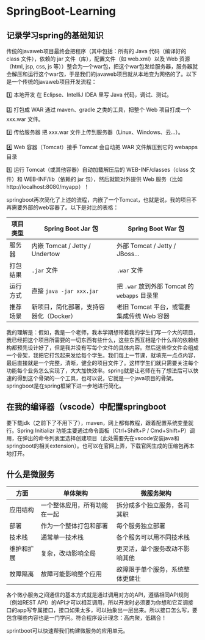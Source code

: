 # SpringBoot-Learning

## 记录学习spring的基础知识

传统的javaweb项目最终会把程序（其中包括：所有的 Java 代码（编译好的 class 文件），依赖的 jar 文件（库），配置文件（如 web.xml）以及 Web 资源（html, jsp, css, js 等））整合为一个war包，把这个war包发给服务器，服务器就会解压和运行这个war包，于是我们的javaweb项目就从本地变为网络的了。以下是一个传统的javaweb项目开发流程：

1️⃣ 本地开发
在 Eclipse、IntelliJ IDEA 里写 Java 代码，调试、测试。

2️⃣ 打包成 WAR
通过 maven、gradle 之类的工具，把整个 Web 项目打成一个 xxx.war 文件。

3️⃣ 传给服务器
把 xxx.war 文件上传到服务器（Linux、Windows、云…）。

4️⃣ Web 容器（Tomcat）接手
Tomcat 会自动把 WAR 文件解压到它的 webapps 目录

5️⃣ 运行
Tomcat（或其他容器）自动加载解压后的 WEB-INF/classes（class 文件）和 WEB-INF/lib（依赖的 jar 包），然后就能对外提供 Web 服务（比如 http://localhost:8080/myapp）！


springboot再次简化了上述的流程，内嵌了一个Tomcat，也就是说，我的项目不再需要外部的web容器了。以下是对比的表格： 

| 项目类型 | Spring Boot Jar 包            | Spring Boot War 包                    |
| ---- | ---------------------------- | ------------------------------------ |
| 服务器  | 内嵌 Tomcat / Jetty / Undertow | 外部 Tomcat / Jetty / JBoss…           |
| 打包结果 | `.jar` 文件                    | `.war` 文件                            |
| 运行方式 | 直接 `java -jar xxx.jar`       | 把 `.war` 放到外部 Tomcat 的 `webapps` 目录里 |
| 推荐场景 | 新项目，简化部署，支持容器化（Docker）       | 老旧 Tomcat 平台，或需要集成传统 Web 容器          |

我的理解是：假如，我是一个老师，我本学期想带着我的学生们写一个大的项目，我已经把这个项目所需要的一切东西有些什么，这些东西互相是个什么样的依赖结构都预先设计好了，但是我并没有写每个文件的具体内容。然后这些空文件会组成一个骨架，我把它打包起来发给每个学生。我们每上一节课，就填充一点点内容，最后直接就是一个完整，清晰，健全的项目文件了。这样学生们就只需要关注每个功能每个业务怎么实现了，大大加快效率。spring就是让老师在有了想法后可以快速的得到这个骨架的一个工具，也可以说，它就是一个java项目的骨架。springboot是在spring框架下进一步地进行简化。

## 在我的编译器（vscode）中配置springboot

要下载jdk（之前下了不用下了），maven，网上都有教程，跟着配置系统变量就行。Spring Initializr 功能主要通过命令面板（Ctrl+Shift+P / Cmd+Shift+P）调用，在弹出的命令列表里选择创建项目（此处需要先在vscode安装java和springboot的相关extension）。也可以在官网上弄，下载官网生成的压缩包再本地打开。

## 什么是微服务

| 方面    | 单体架构           | 微服务架构            |
| ----- | -------------- | ---------------- |
| 应用结构  | 一个整体应用，所有功能在一起 | 拆分成多个独立服务，各司其职   |
| 部署    | 作为一个整体打包和部署    | 每个服务独立部署         |
| 技术栈   | 通常单一技术栈        | 各个服务可以用不同技术栈     |
| 维护和扩展 | 复杂，改动影响全局      | 更灵活，单个服务改动不影响其他  |
| 故障隔离  | 故障可能影响整个应用     | 故障限于单个服务，系统整体更健壮 |

各个微小服务之间通信的基本方式就是通过调用对方的API，遵循相同API规则（例如REST API）的API才可以相互调用，所以开发时必须要为你想和它互调接口的app写专属接口，接口如果太多，可以抽象出一层出来。所以接口怎么写，要包含哪些内容也是一门学问。符合程序设计理念：高内聚，低耦合！

sprintboot可以快速帮我们构建微服务的应用单元。




